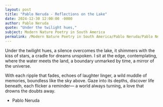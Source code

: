 ```yaml
---
layout: post
title: "Pablo Neruda - Reflections on the Lake"
date: 2024-12-30 12:00:00 -0000
author: Pablo Neruda
quote: "Under the twilight hues,"
subject: Modern Nature Poetry in South America
permalink: /Modern Nature Poetry in South America/Pablo Neruda/Pablo Neruda - Reflections on the Lake
---
```


Under the twilight hues,
a silence overcomes the lake,
it shimmers with the kiss of stars,
a cradle for dreams unspoken.
I sit at the edge, contemplating,
where the water meets the land,
a boundary unmarked by time,
a mirror of the universe.

With each ripple that fades,
echoes of laughter linger,
a wild muddle of memories,
boundless like the sky above.
Gaze into its depths,
discover life beneath,
each flicker a reminder—
a world always turning,
a love that drowns the doubts away.

- Pablo Neruda
